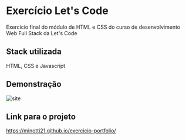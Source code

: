 
# Exercício Let's Code

Exercício final do módulo de HTML e CSS do curso de desenvolvimento Web Full Stack da Let's Code

## Stack utilizada

HTML, CSS e Javascript

## Demonstração

![site](https://i.imgur.com/La01m7r.png)

## Link para o projeto

https://minotti21.github.io/exercicio-portfolio/
